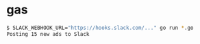 # gas

```bash
$ SLACK_WEBHOOK_URL="https://hooks.slack.com/..." go run *.go
Posting 15 new ads to Slack
```
